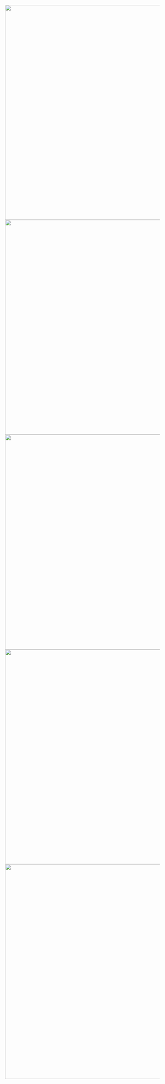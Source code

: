 <img src="https://github.com/user-attachments/assets/fc9764f6-c322-4112-ab21-fca946603636" width="700">
<img src="https://github.com/user-attachments/assets/9489eb44-3304-4d08-8bb9-aa40f6c891e0" width="700">
<img src="https://github.com/user-attachments/assets/5c6f547d-0312-4272-a99b-d68ec8223275" width="700">
<img src="https://github.com/user-attachments/assets/a1b7beb9-42df-4f97-b024-49439f17c308" width="700">
<img src="https://github.com/user-attachments/assets/b05970ad-9d57-4d0d-bdd9-5505826ba2d4" width="700">
